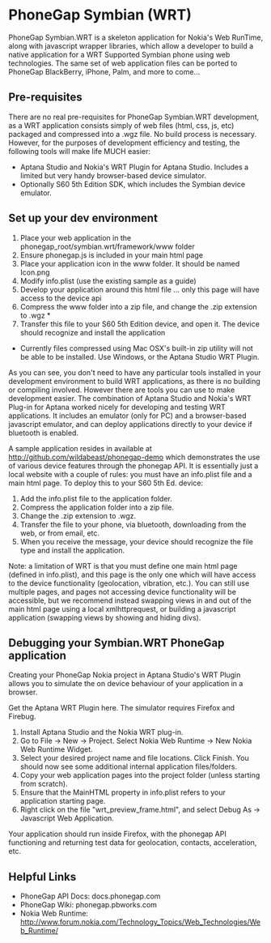 PhoneGap Symbian (WRT)
=====================================================
PhoneGap Symbian.WRT is a skeleton application for Nokia's Web RunTime, along with javascript wrapper libraries, which allow a developer to build a native application for a WRT Supported Symbian phone using web technologies. The same set of web application files can be ported to PhoneGap BlackBerry, iPhone, Palm, and more to come...


Pre-requisites
-----------------------------------------------------
There are no real pre-requisites for PhoneGap Symbian.WRT development, as a WRT application consists simply of web files (html, css, js, etc) packaged and compressed into a .wgz file. No build process is necessary. However, for the purposes of development efficiency and testing, the following tools will make life MUCH easier:
 - Aptana Studio and Nokia's WRT Plugin for Aptana Studio. Includes a limited but very handy browser-based device simulator.
 - Optionally S60 5th Edition SDK, which includes the Symbian device emulator.


Set up your dev environment
---------------------------
1. Place your web application in the phonegap_root/symbian.wrt/framework/www folder
2. Ensure phonegap.js is included in your main html page
3. Place your application icon in the www folder. It should be named Icon.png
4. Modify info.plist (use the existing sample as a guide)
5. Develop your application around this html file ... only this page will have access to the device api
6. Compress the www folder into a zip file, and change the .zip extension to .wgz *
7. Transfer this file to your S60 5th Edition device, and open it. The device should recognize and install the application

* Currently files compressed using Mac OSX's built-in zip utility will not be able to be installed. Use Windows, or the Aptana Studio WRT Plugin.
 
As you can see, you don't need to have any particular tools installed in your development environment to build WRT applications, as there is no building or compiling involved. However there are tools you can use to make development easier. The combination of Aptana Studio and Nokia's WRT Plug-in for Aptana worked nicely for developing and testing WRT applications. It includes an emulator (only for PC) and a browser-based javascript emulator, and can deploy applications directly to your device if bluetooth is enabled.
 
A sample application resides in available at http://github.com/wildabeast/phonegap-demo which demonstrates the use of various device features through the phonegap API. It is essentially just a local website with a couple of rules: you must have an info.plist file and a main html page. To deploy this to your S60 5th Ed. device:
 
1. Add the info.plist file to the application folder.
2. Compress the application folder into a zip file.
2. Change the .zip extension to .wgz.
3. Transfer the file to your phone, via bluetooth, downloading from the web, or from email, etc.
4. When you receive the message, your device should recognize the file type and install the application. 
 
Note: a limitation of WRT is that you must define one main html page (defined in info.plist), and this page is the only one which will have access to the device functionality (geolocation, vibration, etc.). You can still use multiple pages, and pages not accessing device functionality will be accessible, but we recommend instead swapping views in and out of the main html page using a local xmlhttprequest, or building a javascript application (swapping views by showing and hiding divs).


Debugging your Symbian.WRT PhoneGap application
-----------------------------------------------
Creating your PhoneGap Nokia project in Aptana Studio's WRT Plugin allows you to simulate the on device behaviour of your application in a browser.
 
Get the Aptana WRT Plugin here.
The simulator requires Firefox and Firebug.
 
1. Install Aptana Studio and the Nokia WRT plug-in.
2. Go to File -> New -> Project. Select Nokia Web Runtime -> New Nokia Web Runtime Widget.
3. Select your desired project name and file locations. Click Finish. You should now see some additional internal application files/folders.
4. Copy your web application pages into the project folder (unless starting from scratch).
5. Ensure that the MainHTML property in info.plist refers to your application starting page.
6. Right click on the file "wrt_preview_frame.html", and select Debug As -> Javascript Web Application.
 
Your application should run inside Firefox, with the phonegap API functioning and returning test data for geolocation, contacts, acceleration, etc.

Helpful Links
-----------------------------------------------------
  - PhoneGap API Docs: 			docs.phonegap.com
  - PhoneGap Wiki: 				phonegap.pbworks.com
  - Nokia Web Runtime: 			http://www.forum.nokia.com/Technology_Topics/Web_Technologies/Web_Runtime/
